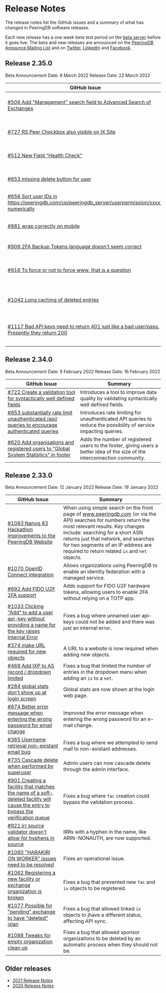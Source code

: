 # Release Notes

The release notes list the GitHub issues and a summary of what has changed in PeeringDB software releases.

Each new release has a one week beta test period on the [beta server](https://beta.peeringdb.com/) before it goes live.  The beta and new releases are announced on the [PeeringDB Announce Mailing List](https://lists.peeringdb.com/cgi-bin/mailman/listinfo/pdb-announce) and on [Twitter](https://twitter.com/PeeringDB), [LinkedIn](https://www.linkedin.com/company/peeringdb) and [Facebook](https://www.facebook.com/peeringdb).

## Release 2.35.0

Beta Announcement Date: 8 March 2022
Release Date: 22 March 2022

| **GitHub Issue** | **Summary** |
| ----------------- | ----------- |
| [#506 Add "Management" search field to Advanced Search of Exchanges](https://github.com/peeringdb/peeringdb/issues/506) | Allows users to search for IXPs based on the organization that operates the IXP. |
| [#727 RS Peer Checkbox also visible on IX Site](https://github.com/peeringdb/peeringdb/issues/727) | Information about networks claiming to peer with the Route Server is now shown on the IXP's page. |
| [#512 New Field "Health Check"](https://github.com/peeringdb/peeringdb/issues/512) | Networks, IXPs, and Facilities can now link to a status dashboard page. |
| [#653 missing delete button for user](https://github.com/peeringdb/peeringdb/issues/653) | There is now a button to delete a user account directly through the web interface. |
| [#656 Sort user IDs in https://peeringdb.com/cp/peeringdb_server/userpermission/xxxxx numerically](https://github.com/peeringdb/peeringdb/issues/656) | Fixes the sorting orer of user IDs, so they are now sorted in numerical order. |
| [#881 wrap correctly on mobile](https://github.com/peeringdb/peeringdb/issues/881) | The ASN column on mobile view will show seven digits before wrapping the number. |
| [#908 2FA Backup Tokens language doesn't seem correct](https://github.com/peeringdb/peeringdb/issues/908) | Fixes the backup tokens language for 2FA. |
| [#916 To force or not to force www, that is a question](https://github.com/peeringdb/peeringdb/issues/916) | Forces https://www.peeringdb.com as the URL for PeeringDB, enabling other improvements. |
| [#1042 Long caching of deleted entries](https://github.com/peeringdb/peeringdb/issues/1042) | Fixes a problem where deleted objects continued to be returned because of cacheing. |
| [#1117 Bad API keys need to return 401 just like a bad user/pass. Presently they return 200](https://github.com/peeringdb/peeringdb/issues/1117) | Fixes a problem where corrupt or expired or bogus API key simply resulted in an anonymous user session. |


## Release 2.34.0

Beta Announcement Date: 9 February 2022
Release Date: 16 February 2022

| **GitHub Issue** | **Summary** |
| ----------------- | ----------- |
| [#722 Create a validation tool for syntactically well defined fields](https://github.com/peeringdb/peeringdb/issues/722) | Introduces a tool to improve data quality by validating syntactically well defined fields. |
| [#853 substantially rate limit unauthenticated /api/ queries to encourage authenticated queries](https://github.com/peeringdb/peeringdb/issues/853) | Introduces rate limiting for unauthenticated API queries to reduce the possibility of service impacting queries. |
| [#620 Add organisations and registered users to "Global System Statistics" in footer](https://github.com/peeringdb/peeringdb/issues/620) | Adds the number of registered users to the footer, giving users a better idea of the size of the interconnection community. |

## Release 2.33.0

Beta Announcement Date: 12 January 2022
Release Date: 19 January 2022

| **GitHub Issue** | **Summary** |
| ----------------- | ----------- |
| [#1083 Nanog 83 Hackathon improvements to the PeeringDB Website](https://github.com/peeringdb/peeringdb/issues/1083) | When using simple search on the front page of www.peeringdb.com (or via the API) searches for numbers return the most relevant results. Key changes include: searching for a short ASN returns just that network, and searches for two segments of an IP address are required to return related `ix` and `net` objects. |
| [#1070 OpenID Connect integration](https://github.com/peeringdb/peeringdb/issues/1070) | Allows organizations using PeeringDB to enable an identity federation with a managed service. |
| [#692 Add FIDO U2F 2FA support](https://github.com/peeringdb/peeringdb/issues/692) | Adds support for FIDO U2F hardware tokens, allowing users to enable 2FA without relying on a TOTP app. |
| [#1033 Clicking "Add" to add a user api-key without providing a name for the key raises Internal Error](https://github.com/peeringdb/peeringdb/issues/1033) | Fixes a bug where unnamed user api-keys could not be added and there was just an internal error. |
| [#374 make URL required for new objects](https://github.com/peeringdb/peeringdb/issues/374) | A URL to a website is now required when adding new objects. |
| [#469 Add IXP to AS record / dropdown limited](https://github.com/peeringdb/peeringdb/issues/469) | Fixes a bug that limited the number of entries in the dropdown menu when adding an `ix` to a `net`. |
| [#284 global stats don't show up at login screen](https://github.com/peeringdb/peeringdb/issues/284) | Global stats are now shown at the login web page. |
| [#874 Better error message when entering the wrong password for email change](https://github.com/peeringdb/peeringdb/issues/874) | Improved the error message when entering the wrong password for an e-mail change. |
| [#365 Username retrieval non-existant email bug](https://github.com/peeringdb/peeringdb/issues/365) | Fixes a bug where we attempted to send mail to non-existant addresses. |
| [#735 Cascade delete when performed by superuser](https://github.com/peeringdb/peeringdb/issues/735) | Admin users can now cascade delete through the admin interface. |
| [#901 Creating a facility that matches the name of a soft-deleted facility will cause the entry to bypass the verification queue](https://github.com/peeringdb/peeringdb/issues/901) | Fixes a bug where `fac` creation could bypass the validation process. |
| [#921 irr source validator doesn't allow for hyphens in source](https://github.com/peeringdb/peeringdb/issues/921) | IRRs with a hyphen in the name, like ARIN-NONAUTH, are now supported. |
| [#1060 "HARAKIRI ON WORKER" issues need to be resolved](https://github.com/peeringdb/peeringdb/issues/1060) | Fixes an operational issue. |
| [#1062 Registering a new facility or exchange organization is broken](https://github.com/peeringdb/peeringdb/issues/1062) | Fixes a bug that prevented new `fac` and `ix` objects to be registered. |
| [#1077 Possible for "pending" exchange to have "deleted" ixlan](https://github.com/peeringdb/peeringdb/issues/1077) | Fixes a bug that allowed linked `ix` objects to jhave a different status, affecting API sync. |
| [#1088 Tweaks for empty organization clean up](https://github.com/peeringdb/peeringdb/issues/1088) | Fixes a bug that allowed sponsor organizations to be deleted by an automatic process when they should not be. |

## Older releases

* [2021 Release Notes](/release_notes/release_notes_2021/)
* [2020 Release Notes](/release_notes/release_notes_2020/)
